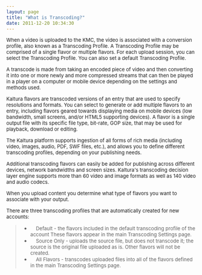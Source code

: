 ```yaml
---
layout: page
title: "What is Transcoding?"
date: 2011-12-20 10:34:30
---
```


<span style="font-size: small;">When a video is uploaded to the KMC, the video is associated with a conversion profile, also known as a Transcoding Profile. A Transcoding Profile may be comprised of a single flavor or multiple flavors. For each upload session, you can select the Transcoding Profile. You can also set a default Transcoding Profile.</span>  
  
<span style="font-size: small;">A transcode is made from taking an encoded piece of video and then converting it into one or more newly and more compressed streams that can then be played in a player on a computer or mobile device depending on the settings and methods used. </span>  
  
<span style="font-size: small;">Kaltura flavors are transcoded versions of an entry that are used to specify resolutions and formats. You can select to generate or add multiple flavors to an entry, including flavors geared towards displaying media on mobile devices (low bandwidth, small screens, and/or HTML5 supporting devices). A flavor is a single output file with its specific file type, bit-rate, GOP size, that may be used for playback, download or editing.</span>  
  
<span style="font-size: small;">The Kaltura platform supports ingestion of all forms of rich media (including video, images, audio, PDF, SWF files, etc.), and allows you to define different transcoding profiles, depending on your publishing needs.</span>  
  
<span style="font-size: small;">Additional transcoding flavors can easily be added for publishing across different devices, network bandwidths and screen sizes. Kaltura's transcoding decision layer engine supports more than 60 video and image formats as well as 140 video and audio codecs.</span>  
  
<span style="font-size: small;">When you upload content you determine what type of flavors you want to associate with your output.</span>  
  
<span style="font-size: small;">There are three transcoding profiles that are automatically created for new accounts:</span>  
  


> *   <span style="font-size: small;">    Default - the flavors included in the default transcoding profile of the account These flavors appear in the main Transcoding Settings page.</span>
> *   <span style="font-size: small;">    Source Only - uploads the source file, but does not transcode it; the source is the original file uploaded as is. Other flavors will not be created.</span>
> *   <span style="font-size: small;">    All Flavors - transcodes uploaded files into all of the flavors defined in the main Transcoding Settings page.</span>